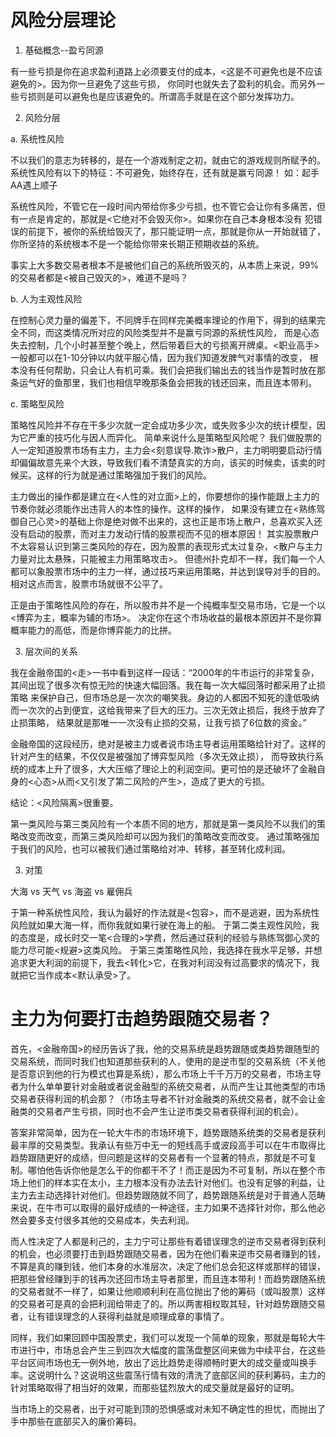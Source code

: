 # 风险分层理论

[](http://weibo.com/p/1001603949766869404615)

1. 基础概念--盈亏同源

有一些亏损是你在追求盈利道路上必须要支付的成本，<这是不可避免也是不应该避免的>。因为你一旦避免了这些亏损，
你同时也就失去了盈利的机会。而另外一些亏损则是可以避免也是应该避免的。所谓高手就是在这个部分发挥功力。

2. 风险分层

a. 系统性风险

不以我们的意志为转移的，是在一个游戏制定之初，就由它的游戏规则所赋予的。系统性风险有以下的特征：不可避免，始终存在，还有就是赢亏同源！ 
如：起手AA遇上顺子

系统性风险，不管它在一段时间内带给你多少亏损，也不管它会让你有多痛苦，但有一点是肯定的，那就是<它绝对不会毁灭你>。如果你在自己本身根本没有
犯错误的前提下，被你的系统给毁灭了，那只能证明一点，那就是你从一开始就错了，你所坚持的系统根本不是一个能给你带来长期正预期收益的系统。 

事实上大多数交易者根本不是被他们自己的系统所毁灭的，从本质上来说，99%的交易者都是<被自己毁灭的>，难道不是吗？ 

b. 人为主观性风险

在控制心灵力量的偏差下，不同牌手在同样完美概率理论的作用下，得到的结果完全不同，而这类情况所对应的风险类型并不是赢亏同源的系统性风险，
而是心态失去控制，几个小时甚至整个晚上，然后带着巨大的亏损离开牌桌。<职业高手>一般都可以在1-10分钟以内就平服心情，因为我们知道发脾气对事情的改变，
根本没有任何帮助，只会让人有机可乘。我们会把我们输出去的钱当作是暂时放在那条运气好的鱼那里，我们也相信早晚那条鱼会把我的钱还回来，而且连本带利。

c. 策略型风险

策略性风险并不存在干多少次就一定会成功多少次，或失败多少次的统计模型，因为它严重的技巧化与因人而异化。 简单来说什么是策略型风险呢？
我们做股票的人一定知道股票市场有主力，主力会<刻意误导.欺诈>散户，主力明明要启动行情却偏偏故意先来个大跌，导致我们看不清楚真实的方向，该买的时候卖，该卖的时候买。这样的行为就是通过策略强加于我们的风险。

主力做出的操作都是建立在<人性的对立面>上的，你要想你的操作能跟上主力的节奏你就必须能作出违背人的本性的操作。这样的操作，
如果没有建立在<熟练驾御自己心灵>的基础上你是绝对做不出来的，这也正是市场上散户，总喜欢买入还没有启动的股票，而对主力发动行情的股票视而不见的根本原因！
其实股票散户不太容易认识到第三类风险的存在，因为股票的表现形式太过复杂，<散户与主力力量对比太悬殊，只能被主力用策略攻击>。
但德州扑克却不一样，我们每一个人都可以象股票市场中的主力一样，通过技巧来运用策略，并达到误导对手的目的。相对这点而言，股票市场就很不公平了。

正是由于策略性风险的存在，所以股市并不是一个纯概率型交易市场，它是一个以<博弈为主，概率为辅的市场>。
决定你在这个市场收益的最根本原因并不是你算概率能力的高低，而是你博弈能力的比拼。

3. 层次间的关系

我在金融帝国的<走>一书中看到这样一段话：“2000年的牛市运行的非常复杂，其间出现了很多次有惊无险的快速大幅回落。我在每一次大幅回落时都采用了止损策略
来保护自己，但市场总是一次次的嘲笑我。身边的人都因不知死的逢低吸纳而一次次的占到便宜，这给我带来了巨大的压力。三次无效止损后，我终于放弃了止损策略，
结果就是那唯一一次没有止损的交易，让我亏损了6位数的资金。” 

金融帝国的这段经历，绝对是被主力或者说市场主导者运用策略给针对了。这样的针对产生的结果，不仅仅是被强加了博弈型风险（多次无效止损），
而导致执行系统的成本上升了很多，大大压缩了理论上的利润空间。更可怕的是还破坏了金融自身的<心态>从而<又引发了第二风险的产生>，造成了更大的亏损。 

结论：<风险隔离>很重要。

第一类风险与第三类风险有一个本质不同的地方，那就是第一类风险不以我们的策略改变而改变，而第三类风险却可以因为我们的策略改变而改变。
通过策略强加于我们的风险，也可以被我们通过策略给对冲、转移，甚至转化成利润。

3. 对策

大海 vs 天气 vs 海盗 vs 雇佣兵

于第一种系统性风险，我认为最好的作法就是<包容>，而不是逃避，因为系统性风险就如果大海一样，而你我就如果行驶在海上的船。
于第二类主观性风险，我的态度是，成长时交一笔<合理的>学费，然后通过获利的经验与熟练驾御心灵的能力尽可能<规避>这类风险。
于第三类策略性风险，我选择在我水平足够，并想追求更大利润的前提下，我去<转化>它，在我对利润没有过高要求的情况下，我就把它当作成本<默认承受>了。


# 主力为何要打击趋势跟随交易者？

首先，<金融帝国>的经历告诉了我，他的交易系统是趋势跟随或类趋势跟随型的交易系统，而同时我们也知道那些获利的人，使用的是逆市型的交易系统（不关他是否意识到他的行为模式也算是系统），那么市场上千千万万的交易者，市场主导者为什么单单要针对金融或者说金融型的系统交易者，从而产生让其他类型的市场交易者获得利润的机会那？（市场主导者不针对金融类的系统交易者，就不会让金融类的交易者产生亏损，同时也不会产生让逆市类交易者获得利润的机会）。

答案非常简单，因为在一轮大牛市的市场环境下，趋势跟随系统类的交易者是获利最丰厚的交易类型。我承认有些万中无一的短线高手或波段高手可以在牛市取得比趋势跟随更好的成绩，但问题是这样的交易者有一个显著的特点，那就是不可复制。哪怕他告诉你他是怎么干的你都干不了！而正是因为不可复制，所以在整个市场上他们的样本实在太小，主力根本没有办法去针对他们。也没有足够的利益，让主力去主动选择针对他们。但趋势跟随就不同了，趋势跟随系统是对于普通人范畴来说，在牛市可以取得的最好成绩的一种途径，主力如果不选择针对你，那么他必然会要多支付很多其他的交易成本，失去利润。

而人性决定了人都是利己的，主力宁可让那些有着错误理念的逆市交易者得到获利的机会，也必须要打击到趋势跟随交易者，因为在他们看来逆市交易者赚到的钱，不算是真的赚到钱，他们本身的水准层次，决定了他们总会犯这样或那样的错误，把那些曾经赚到手的钱再次还回市场主导者那里，而且连本带利！而趋势跟随系统的交易者就不一样了，如果让他顺顺利利在高位抛出了他的筹码（或叫股票）这样的交易者可是真的会把利润给带走了的。所以两害相权取其轻，针对趋势跟随交易者，让有错误理念的人获得利益就是顺理成章的事情了。

同样，我们如果回顾中国股票史，我们可以发现一个简单的现象，那就是每轮大牛市进行中，市场总会产生三到四次大幅度的震荡盘整区间来做为中续平台，在这些平台区间市场也无一例外地，放出了远比趋势走得顺畅时更大的成交量或叫换手率。这说明什么？这说明这些震荡行情有效的清洗了底部区间的获利筹码，主力的针对策略取得了相当好的效果，而那些猛烈放大的成交量就是最好的证明。

当市场上的交易者，出于对可能到顶的恐惧感或对未知不确定性的担忧，而抛出了手中那些在底部买入的廉价筹码。

